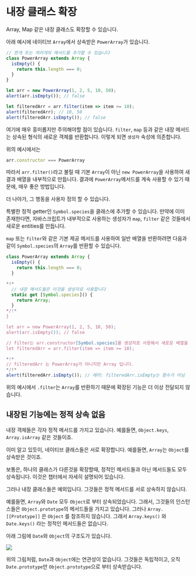 
# 내장 클래스 확장

Array, Map 같은 내장 클래스도 확장할 수 있습니다.

아래 예시에 네이티브 `Array`에서 상속받은 `PowerArray`가 있습니다.

```js run
// 한개 또는 여러개의 메서드를 추가할 수 있습니다
class PowerArray extends Array {
  isEmpty() {
    return this.length === 0;
  }
}

let arr = new PowerArray(1, 2, 5, 10, 50);
alert(arr.isEmpty()); // false

let filteredArr = arr.filter(item => item >= 10);
alert(filteredArr); // 10, 50
alert(filteredArr.isEmpty()); // false
```

여기에 매우 흥미롭지만 주의해야할 점이 있습니다. `filter`, `map` 등과 같은 내장 메서드는 상속된 형식의 새로운 객체를 반환합니다. 이렇게 되면 `생성자` 속성에 의존합니다.

위의 예시에서는
```js
arr.constructor === PowerArray
```

따라서 `arr.filter()`라고 불릴 때 기본 `Array`이 아닌 `new PowerArray`을 사용하여 새 결과 배열을 내부적으로 만듭니다. 결과에 `PowerArray`메서드를 계속 사용할 수 있기 때문에, 매우 좋은 방법입니다.

더 나아가, 그 행동을 사용자 정의 할 수 있습니다.

특별한 정적 getter인 `Symbol.species`을 클래스에 추가할 수 있습니다. 만약에 이미 존재한다면, 자바스크립트가 내부적으로 사용하는 생성자가  `map`, `filter` 같은 것들에서 새로운 entities를 만듭니다.

`map` 또는 `filter`와 같은 기본 제공 메서드를 사용하여 일반 배열을 반환하려면 다음과 같이 `Symbol.species`의 `Array`를 반환할 수 있습니다.

```js run
class PowerArray extends Array {
  isEmpty() {
    return this.length === 0;
  }

*!*
  // 내장 메서드들은 이것을 생성자로 사용합니다
  static get [Symbol.species]() {
    return Array;
  }
*/!*
}

let arr = new PowerArray(1, 2, 5, 10, 50);
alert(arr.isEmpty()); // false

// filter는 arr.constructor[Symbol.species]를 생성자로 사용해서 새로운 배열을 생성합니다.
let filteredArr = arr.filter(item => item >= 10);

*!*
// filteredArr 는 PowerArray가 아니지만 Array 입니다.
*/!*
alert(filteredArr.isEmpty()); // 에러: filteredArr.isEmpty는 함수가 아님
```

위의 예시에서 `.filter`는 `Array`를 반환하기 때문에 확장된 기능은 더 이상 전달되지 않습니다.

## 내장된 기능에는 정적 상속 없음

내장 객체들은 각자 정적 메서드를 가지고 있습니다. 예를들면, `Object.keys`, `Array.isArray` 같은 것들이죠.

이미 알고 있듯이, 네이티브 클래스들은 서로 확장합니다. 예를들면, `Array`는 `Object`를 상속받은 것이죠.

보통은, 하나의 클래스가 다른것을 확장할때, 정적인 메서드들과 아닌 메서드들도 모두 상속됩니다. 이것은 [](info:static-properties-methods#statics-and-inheritance)챕터에서 자세히 설명되어 있습니다.

그러나 내장 클래스들은 예외입니다. 그것들은 정적 메서드를 서로 상속하지 않습니다.

예를들면, `Array`와 `Date` 모두 `Object`로 부터 상속되었습니다. 그래서, 그것들의 인스턴스들은 `Object.prototype`의 메서드들을 가지고 있습니다. 그러나 `Array.[[Prototype]]` 은 `Object` 를 참조하지 않습니다. 그래서 `Array.keys()` 와  `Date.keys()` 라는 정적인 메서드들은 없습니다.

아래 그림에 `Date`와 `Object`의 구조도가 있습니다.

![](object-date-inheritance.svg)

위의 그림처럼, `Date`과 `Object`에는 연관성이 없습니다. 그것들은 독립적이고, 오직 `Date.prototype`만 `Object.prototype`으로 부터 상속받습니다.
